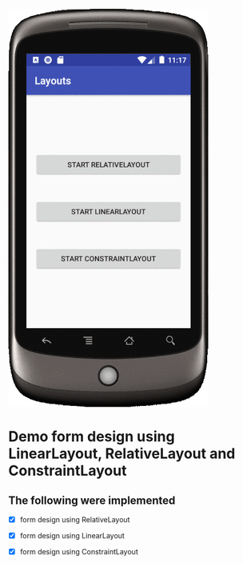 ![Updated version](display/layouts.gif)
 
# Demo form design using LinearLayout, RelativeLayout and ConstraintLayout

## The following were implemented

- [x] form design using RelativeLayout
- [x] form design using LinearLayout
- [x] form design using ConstraintLayout




